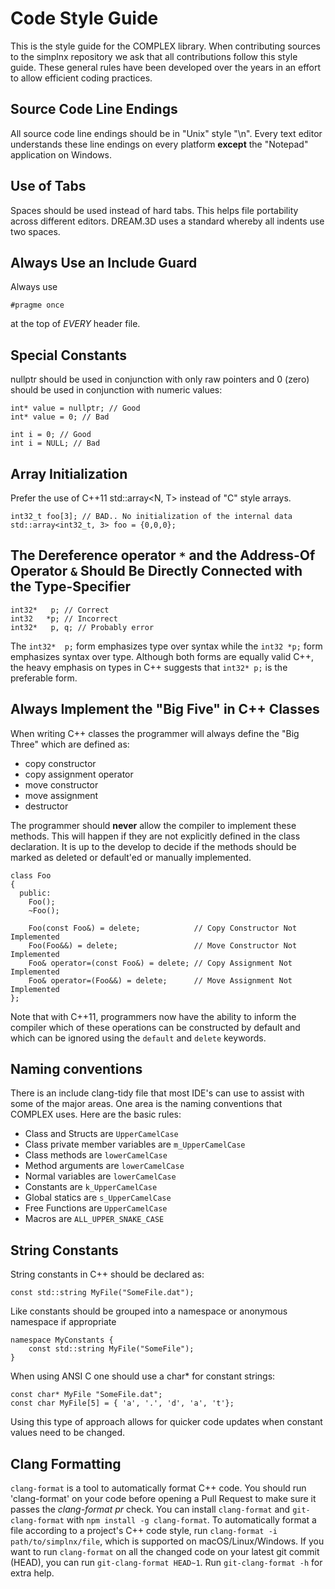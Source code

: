 # Code Style Guide

This is the style guide for the COMPLEX library. When contributing sources to the simplnx repository we ask that all contributions follow this style guide. These general rules have been developed over the years in an effort to allow efficient coding practices.

## Source Code Line Endings

 All source code line endings should be in "Unix" style "\n". Every text editor understands these line endings on every platform **except** the "Notepad" application on Windows.

## Use of Tabs

Spaces should be used instead of hard tabs. This helps file portability across different editors. DREAM.3D uses a standard whereby all indents  use two spaces.

## Always Use an Include Guard

Always use

    #pragme once

at the top of *EVERY* header file.

## Special Constants

nullptr should be used in conjunction with only raw pointers and 0 (zero) should be used in conjunction with numeric values:

    int* value = nullptr; // Good
    int* value = 0; // Bad

    int i = 0; // Good
    int i = NULL; // Bad 

## Array Initialization

Prefer the use of C++11 std::array<N, T> instead of "C" style arrays.

    int32_t foo[3]; // BAD.. No initialization of the internal data
    std::array<int32_t, 3> foo = {0,0,0};

## The Dereference operator `*` and the Address-Of Operator `&` Should Be Directly Connected with the Type-Specifier

    int32*   p; // Correct
    int32   *p; // Incorrect
    int32*   p, q; // Probably error

The `int32*  p;` form emphasizes type over syntax while the `int32 *p;` form emphasizes syntax over type. Although both forms are equally valid C++, the heavy emphasis on types in C++ suggests that `int32* p;` is the preferable form.

## Always Implement the "Big Five" in C++ Classes

When writing C++ classes the programmer will always define the "Big Three" which are defined as:

- copy constructor
- copy assignment operator
- move constructor
- move assignment
- destructor

The programmer should **never** allow the compiler to implement these methods. This will happen if they are not explicitly defined in the class declaration. It is up to the develop to decide if the methods
should be marked as deleted or default'ed or manually implemented.

    class Foo
    {
      public:
        Foo();
        ~Foo();

        Foo(const Foo&) = delete;            // Copy Constructor Not Implemented
        Foo(Foo&&) = delete;                 // Move Constructor Not Implemented
        Foo& operator=(const Foo&) = delete; // Copy Assignment Not Implemented
        Foo& operator=(Foo&&) = delete;      // Move Assignment Not Implemented
    };

Note that with C++11, programmers now have the ability to inform the compiler which of these operations can be constructed by default and which can be ignored using the `default` and `delete` keywords.

## Naming conventions

There is an include clang-tidy file that most IDE's can use to assist with some of the major areas. One area is the naming conventions that COMPLEX uses. Here are the basic rules:

- Class and Structs are `UpperCamelCase`
- Class private member variables are `m_UpperCamelCase`
- Class methods are `lowerCamelCase`
- Method arguments are `lowerCamelCase`
- Normal variables are `lowerCamelCase`
- Constants are `k_UpperCamelCase`
- Global statics are `s_UpperCamelCase`
- Free Functions are `UpperCamelCase`
- Macros are `ALL_UPPER_SNAKE_CASE`

## String Constants

String constants in C++ should be declared as:

    const std::string MyFile("SomeFile.dat");

Like constants should be grouped into a namespace or anonymous namespace if appropriate

    namespace MyConstants {
        const std::string MyFile("SomeFile");
    }

When using ANSI C one should use a char* for constant strings:

    const char* MyFile "SomeFile.dat";
    const char MyFile[5] = { 'a', '.', 'd', 'a', 't'};

Using this type of approach allows for quicker code updates when constant values need to be changed.

## Clang Formatting

`clang-format` is a tool to automatically format C++ code. You should run 'clang-format' on your code before opening a Pull Request to make sure it passes the *clang-format pr* check. You can install `clang-format` and `git-clang-format` with `npm install -g clang-format`. To automatically format a file according to a project's C++ code style, run `clang-format -i path/to/simplnx/file`, which is supported on macOS/Linux/Windows. If you want to run `clang-format` on all the changed code on your latest git commit (HEAD), you can run `git-clang-format HEAD~1`. Run `git-clang-format -h`  for extra help.
